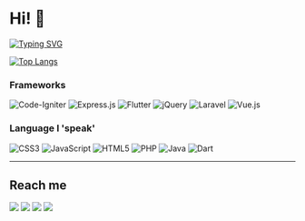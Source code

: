 # Hi! 👋

[![Typing SVG](https://readme-typing-svg.demolab.com?font=Hack&pause=1000&width=435&lines=I'm+Wibowo;I'm+a+developer;I'm+from+Java%2C+Indonesia+...;...+but+Java+isn't+my+main+language+%F0%9F%98%86)](https://git.io/typing-svg)

[![Top Langs](https://github-readme-stats.vercel.app/api/top-langs/?username=rzwibowo&layout=compact&theme=radical)](https://github.com/anuraghazra/github-readme-stats)

### Frameworks
![Code-Igniter](https://img.shields.io/badge/CodeIgniter-%23EF4223.svg?style=for-the-badge&logo=codeIgniter&logoColor=white)
![Express.js](https://img.shields.io/badge/express.js-%23404d59.svg?style=for-the-badge&logo=express&logoColor=%2361DAFB)
![Flutter](https://img.shields.io/badge/Flutter-%2302569B.svg?style=for-the-badge&logo=Flutter&logoColor=white)
![jQuery](https://img.shields.io/badge/jquery-%230769AD.svg?style=for-the-badge&logo=jquery&logoColor=white)
![Laravel](https://img.shields.io/badge/laravel-%23FF2D20.svg?style=for-the-badge&logo=laravel&logoColor=white)
![Vue.js](https://img.shields.io/badge/vuejs-%2335495e.svg?style=for-the-badge&logo=vuedotjs&logoColor=%234FC08D)

### Language I 'speak'
![CSS3](https://img.shields.io/badge/css3-%231572B6.svg?style=for-the-badge&logo=css3&logoColor=white)
![JavaScript](https://img.shields.io/badge/javascript-%23323330.svg?style=for-the-badge&logo=javascript&logoColor=%23F7DF1E)
![HTML5](https://img.shields.io/badge/html5-%23E34F26.svg?style=for-the-badge&logo=html5&logoColor=white)
![PHP](https://img.shields.io/badge/php-%23777BB4.svg?style=for-the-badge&logo=php&logoColor=white)
![Java](https://img.shields.io/badge/java-%23ED8B00.svg?style=for-the-badge&logo=openjdk&logoColor=white)
![Dart](https://img.shields.io/badge/dart-%230175C2.svg?style=for-the-badge&logo=dart&logoColor=white)

---

## Reach me
<a href="https://linkedin.com/in/rzwibowo"><img src="https://drive.google.com/uc?id=1-INHFohNdpdb-UHS-tLhmUmOsLB5RV2Y"/></a> <a href="https://t.me/rzwibowo"><img src="https://drive.google.com/uc?id=1ebMDzJH68f45xtudRo2wSuclq7_iqfNg"/></a> <a href="https://instagram.com/rzwibowo"><img src="https://drive.google.com/uc?id=1w8kQ1gX9jqkt3R1pb5reI_pt4H8RVoYt"/></a> <a href="https://wibowo-dev.web.app"><img src="https://drive.google.com/uc?id=1gduQUa0l8npBaoLfAoOHa-ZHO9T55483"/></a>

<!--
**rzwibowo/rzwibowo** is a ✨ _special_ ✨ repository because its `README.md` (this file) appears on your GitHub profile.

Here are some ideas to get you started:

- 🔭 I’m currently working on ...
- 🌱 I’m currently learning ...
- 👯 I’m looking to collaborate on ...
- 🤔 I’m looking for help with ...
- 💬 Ask me about ...
- 📫 How to reach me: ...
- 😄 Pronouns: ...
- ⚡ Fun fact: ...
-->
